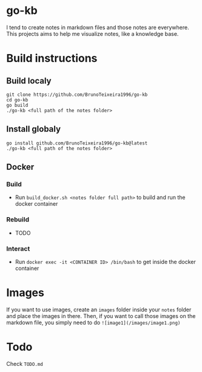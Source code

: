 # go-kb

I tend to create notes in markdown files and those notes are everywhere.
This projects aims to help me visualize notes, like a knowledge base.


# Build instructions

## Build localy

```shell
git clone https://github.com/BrunoTeixeira1996/go-kb
cd go-kb
go build
./go-kb <full path of the notes folder>
```

## Install globaly

```shell
go install github.com/BrunoTeixeira1996/go-kb@latest
./go-kb <full path of the notes folder>
```

## Docker

### Build

- Run `build_docker.sh <notes folder full path>` to build and run the docker container

### Rebuild

- TODO

### Interact 

- Run `docker exec -it <CONTAINER ID> /bin/bash` to get inside the docker container

# Images

If you want to use images, create an `images` folder inside your `notes` folder and place the images in there.
Then, if you want to call those images on the markdown file, you simply need to do `![image1](/images/image1.png)`


# Todo

Check `TODO.md`
